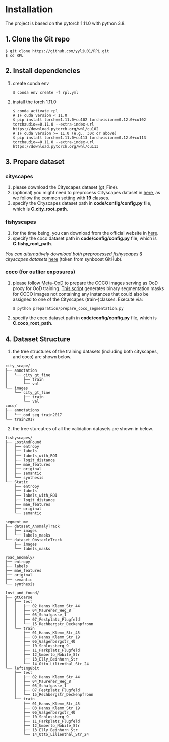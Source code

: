 # Installation

The project is based on the pytorch 1.11.0 with python 3.8.

## 1. Clone the Git  repo

``` shell
$ git clone https://github.com/yyliu01/RPL.git
$ cd RPL
```

## 2. Install dependencies

1) create conda env
    ```shell
    $ conda env create -f rpl.yml
    ```
2) install the torch 1.11.0
    ```shell
    $ conda activate rpl
    # IF cuda version < 11.0
    $ pip install torch==1.11.0+cu102 torchvision==0.12.0+cu102 torchaudio==0.11.0 --extra-index-url https://download.pytorch.org/whl/cu102
    # IF cuda version >= 11.0 (e.g., 30x or above)
    $ pip install torch==1.11.0+cu113 torchvision==0.12.0+cu113 torchaudio==0.11.0 --extra-index-url https://download.pytorch.org/whl/cu113
    ```

## 3. Prepare dataset

### cityscapes

1) please download the Cityscapes dataset (gt_Fine).
2) (optional) you might need to preprocess Cityscapes dataset
   in [here](https://github.com/mcordts/cityscapesScripts/tree/master/cityscapesscripts/preparation), as we follow the
   common setting with **19** classes.
3) specify the Cityscapes dataset path in **code/config/config.py** file, which is **C.city_root_path**.

### fishyscapes

1) for the time being, you can download from the official website in [here](https://fishyscapes.com/dataset).
2) specify the coco dataset path in **code/config/config.py** file, which is **C.fishy_root_path**.

*You can alternatively download both preprocessed fishyscapes & cityscapes datasets* [here](http://robotics.ethz.ch/~asl-datasets/Dissimilarity/data_processed.tar) (token from synboost GitHub).

### coco (for outlier exposures)

1) please follow [Meta-OoD](https://github.com/robin-chan/meta-ood/tree/master/preparation) to prepare the COCO images
   serving as OoD proxy for OoD
   training. [This script](https://github.com/robin-chan/meta-ood/blob/master/preparation/prepare_coco_segmentation.py)
   generates binary segmentation masks for COCO images not containing any instances that could also be assigned to one
   of the Cityscapes (train-)classes. Execute via:
   ```shell 
   $ python preparation/prepare_coco_segmentation.py
   ```
2) specify the coco dataset path in **code/config/config.py** file, which is **C.coco_root_path**.

## 4. Dataset Structure

1) the tree structures of the training datasets (including both cityscapes, and coco) are shown below.

```shell
city_scape/
├── annotation
│   └── city_gt_fine
│       ├── train
│       └── val
└── images
    └── city_gt_fine
        ├── train
        └── val
coco/
├── annotations
│   └── ood_seg_train2017
└── train2017
```
2) the tree sturcutres of all the validation datasets are shown in below.
```shell
fishyscapes/
├── LostAndFound
│   ├── entropy
│   ├── labels
│   ├── labels_with_ROI
│   ├── logit_distance
│   ├── mae_features
│   ├── original
│   ├── semantic
│   └── synthesis
└── Static
    ├── entropy
    ├── labels
    ├── labels_with_ROI
    ├── logit_distance
    ├── mae_features
    ├── original
    └── semantic
    
segment_me
├── dataset_AnomalyTrack
│   ├── images
│   └── labels_masks
└── dataset_ObstacleTrack
    ├── images
    └── labels_masks

road_anomaly/
├── entropy
├── labels
├── mae_features
├── original
├── semantic
└── synthesis

lost_and_found/
├── gtCoarse
│   ├── test
│   │   ├── 02_Hanns_Klemm_Str_44
│   │   ├── 04_Maurener_Weg_8
│   │   ├── 05_Schafgasse_1
│   │   ├── 07_Festplatz_Flugfeld
│   │   └── 15_Rechbergstr_Deckenpfronn
│   └── train
│       ├── 01_Hanns_Klemm_Str_45
│       ├── 03_Hanns_Klemm_Str_19
│       ├── 06_Galgenbergstr_40
│       ├── 10_Schlossberg_9
│       ├── 11_Parkplatz_Flugfeld
│       ├── 12_Umberto_Nobile_Str
│       ├── 13_Elly_Beinhorn_Str
│       └── 14_Otto_Lilienthal_Str_24
└── leftImg8bit
    ├── test
    │   ├── 02_Hanns_Klemm_Str_44
    │   ├── 04_Maurener_Weg_8
    │   ├── 05_Schafgasse_1
    │   ├── 07_Festplatz_Flugfeld
    │   └── 15_Rechbergstr_Deckenpfronn
    └── train
        ├── 01_Hanns_Klemm_Str_45
        ├── 03_Hanns_Klemm_Str_19
        ├── 06_Galgenbergstr_40
        ├── 10_Schlossberg_9
        ├── 11_Parkplatz_Flugfeld
        ├── 12_Umberto_Nobile_Str
        ├── 13_Elly_Beinhorn_Str
        └── 14_Otto_Lilienthal_Str_24

```


